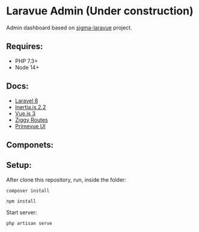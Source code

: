 # Laravue Admin (Under construction)

Admin dashboard based on [sigma-laravue](https://github.com/alex-unruh/sigma-laravue) project.

## Requires:

- PHP 7.3+
- Node 14+

## Docs:
- [Laravel 8](https://laravel.com/docs/8.x)
- [Inertia.js 2.2](https://inertiajs.com/)
- [Vue.js 3](https://v3.vuejs.org/guide/introduction.html)
- [Ziggy Routes](https://github.com/tighten/ziggy)
- [Primevue UI](https://primefaces.org/primevue/showcase/#/)

## Componets:

## Setup:

After clone this repository, run, inside the folder:

```
composer install
```
```
npm install
```
Start server:

```
php artisan serve
```

